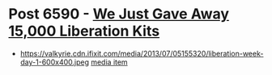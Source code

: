 # Post 6590 - [We Just Gave Away 15,000 Liberation Kits](https://www.ifixit.com/News/6590/liberation-week)

- https://valkyrie.cdn.ifixit.com/media/2013/07/05155320/liberation-week-day-1-600x400.jpeg [media item](media-28141.md)